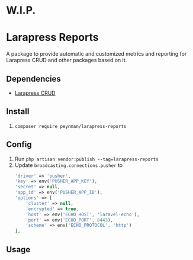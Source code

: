 # W.I.P.

# Larapress Reports

A package to provide automatic and customized metrics and reporting for Larapress CRUD and other packages based on it.

## Dependencies

- [Larapress CRUD](../../../press-crud)

## Install

1. `composer require peynman/larapress-reports`

## Config

1. Run `php artisan vendor:publish --tag=larapress-reports`
1. Update `broadcasting.connections.pusher` to
   ```php
   'driver' => 'pusher',
   'key' => env('PUSHER_APP_KEY'),
   'secret' => null,
   'app_id' => env('PUSHER_APP_ID'),
   'options' => [
       'cluster' => null,
       'encrypted' => true,
       'host' => env('ECHO_HOST', 'laravel-echo'),
       'port' => env('ECHO_PORT', 8443),
       'scheme' => env('ECHO_PROTOCOL', 'http')
   ],
   ```

## Usage
